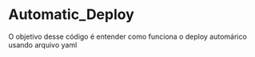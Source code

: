 # Automatic_Deploy

O objetivo desse código é entender como funciona o deploy automárico usando arquivo yaml
